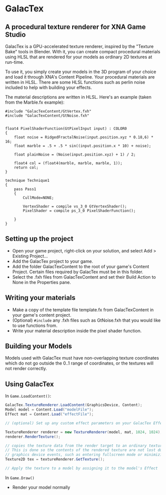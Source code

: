 GalacTex
========

A procedural texture renderer for XNA Game Studio
--------

GalacTex is a GPU-accelerated texture renderer, inspired by the "Texture Bake" tools in Blender. With it, you can create compact procedural materials using HLSL that are rendered for your models as ordinary 2D textures at run-time.

To use it, you simply create your models in the 3D program of your choice and load it through XNA's Content Pipeline. Your procedural materials are written in HLSL. There are some HLSL functions such as perlin noise included to help with building your effects.

The material descriptions are written in HLSL. Here's an example (taken from the Marble.fx example):

```hlsl
#include "GalacTexContent/GtVertex.fxh"
#include "GalacTexContent/GtNoise.fxh"


float4 PixelShaderFunction(GtPixelInput input) : COLOR0
{
    float noise = RidgedFractalNoise(input.position.xyz * 0.18,6) * 16;
	float marble = .5 + .5 * sin((input.position.x * 10) + noise);

	float plainNoise = (Noise(input.position.xyz) + 1) / 2;

    float4 col = (float4(marble, marble, marble, 1));
	return col;
}

technique Technique1
{
    pass Pass1
    {
        CullMode=NONE;
        
        VertexShader = compile vs_3_0 GtVertexShader();
        PixelShader = compile ps_3_0 PixelShaderFunction();
        
    }
}
```

Setting up the project
--------

- Open your game project, right-click on your solution, and select Add > Existing Project...
- Add the GalacTex project to your game.
- Add the folder GalacTexContent to the root of your game's Content Project. Certain files required by GalacTex must be in this folder.
- Select the .fxh files from GalacTexContent and set their Build Action to None in the Properties pane.


Writing your materials
--------

- Make a copy of the template file template.fx from GalacTexContent in your game's content project.
- (Optional) `#include` any .fxh files such as GtNoise.fxh that you would like to use functions from.
- Write your material description inside the pixel shader function.


Building your Models
--------

Models used with GalacTex must have non-overlapping texture coordinates which do not go outside the 0..1 range of coordinates, or the textures will not render correctly.


Using GalacTex
--------

In `Game.LoadContent()`:
```csharp
GalacTex.TextureRenderer.LoadContent(GraphicsDevice, Content);
Model model = Content.Load("modelFile");
Effect mat = Content.Load("effectFile");

// (optional) Set up any custom effect parameters on your GalacTex Effects

TextureRenderer renderer = new TextureRenderer(model, mat, 1024, 1024);
renderer.RenderTexture();

// copies the texture data from the render target to an ordinary texture. 
// This is done so the contents of the rendered texture are not lost during certain
// graphics device events, such as entering fullscreen mode or minimizing the game.
Texture2D tex = textureRenderer.GetTexture();

// Apply the texture to a model by assigning it to the model's Effect
```

In `Game.Draw()`
- Render your model normally